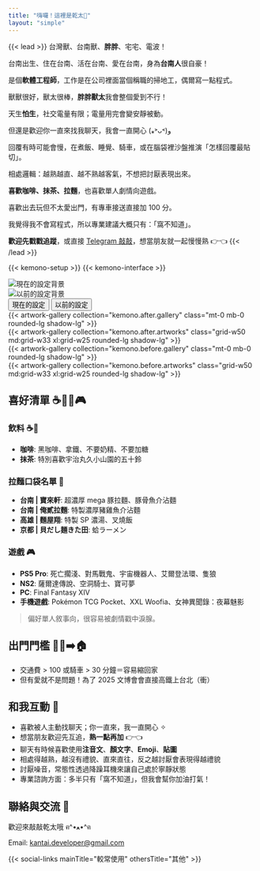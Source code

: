 ```yaml
---
title: "嗨囉！這裡是乾太🦊"
layout: "simple"
---
```


{{< lead >}}
台灣獸、台南獸、**胖胖**、宅宅、電波！

台南出生、住在台南、活在台南、愛在台南，身為**台南人**很自豪！

是個**軟體工程師**，工作是在公司裡面當個稱職的掃地工，偶爾寫一點程式。

獸獸很好，獸太很棒，**胖胖獸太**我會整個愛到不行！

天生**怕生**，社交電量有限；電量用完會變安靜被動。

但還是歡迎你一直來找我聊天，我會一直開心 (⁎˃ᴗ˂)و

回覆有時可能會慢，在煮飯、睡覺、騎車，或在腦袋裡沙盤推演「怎樣回覆最貼切」。

相處邏輯：越熟越直、越不熟越客氣，不想把討厭表現出來。

**喜歡咖啡、抹茶、拉麵**，也喜歡單人劇情向遊戲。

喜歡出去玩但不太愛出門，有專車接送直接加 100 分。

我覺得我不會寫程式，所以專業建議大概只有：「窩不知道」。

**歡迎先戳戳追蹤**，或直接 [Telegram 敲敲](https://t.me/KantaiDeveloper)，想當朋友就一起慢慢熟 👉👈
{{< /lead >}}

{{< kemono-setup >}}
{{< kemono-interface >}}

<div class="kemono-container">
  <!-- 背景圖片容器 -->
  <div id="background-after" class="kemono-background active">
    <img id="background-img-after" alt="現在的設定背景">
  </div>
  <div id="background-before" class="kemono-background">
    <img id="background-img-before" alt="以前的設定背景">
  </div>

  <!-- Tab 切換按鈕 -->
  <div class="kemono-tabs">
    <button class="kemono-tab active" data-tab="after">現在的設定</button>
    <button class="kemono-tab" data-tab="before">以前的設定</button>
  </div>

  <!-- Tab 內容 -->
  <div id="tab-after" class="kemono-tab-content active">
    <div class="p-6 border-2 border-neutral-200 dark:border-neutral-700 rounded-lg background-white/90 dark:background-gray-800/90 backdrop-blur">
      <div class="flex flex-col md:flex-row gap-8 mb-6">
        {{< artwork-gallery collection="kemono.after.gallery" class="mt-0 mb-0 rounded-lg shadow-lg" >}}
      </div>
      {{< artwork-gallery collection="kemono.after.artworks" class="grid-w50 md:grid-w33 xl:grid-w25 rounded-lg shadow-lg" >}}
    </div>
  </div>

  <div id="tab-before" class="kemono-tab-content">
    <div class="p-6 border-2 border-neutral-200 dark:border-neutral-700 rounded-lg background-white/90 dark:background-gray-800/90 backdrop-blur">
      <div class="flex flex-col md:flex-row gap-8 mb-6">
        {{< artwork-gallery collection="kemono.before.gallery" class="mt-0 mb-0 rounded-lg shadow-lg" >}}
      </div>
      {{< artwork-gallery collection="kemono.before.artworks" class="grid-w50 md:grid-w33 xl:grid-w25 rounded-lg shadow-lg" >}}
    </div>
  </div>
</div>

## 喜好清單 ☕🍵🍜🎮

### 飲料 ☕🍵
- **咖啡**: 黑咖啡、拿鐵、不要奶精、不要加糖
- **抹茶**: 特別喜歡宇治丸久小山園的五十鈴

### 拉麵口袋名單 🍜
- **台南 | 寶來軒**: 超濃厚 mega 豚拉麵、豚骨魚介沾麵
- **台南 | 俺貳拉麵**: 特製濃厚豬雞魚介沾麵
- **高雄 | 麵屋翔**: 特製 SP 濃湯、叉燒飯
- **京都 | 貝だし麺きた田**: 蛤ラーメン

### 遊戲 🎮
- **PS5 Pro**: 死亡擱淺、對馬戰鬼、宇宙機器人、艾爾登法環、隻狼
- **NS2**: 薩爾達傳說、空洞騎士、寶可夢
- **PC**: Final Fantasy XIV
- **手機遊戲**: Pokémon TCG Pocket、XXL Woofia、女神異聞錄：夜幕魅影
> 偏好單人敘事向，很容易被劇情戳中淚腺。

## 出門門檻 🚶‍♂️➡️🏠
- 交通費 > 100 或騎車 > 30 分鐘＝容易縮回家
- 但有愛就不是問題！為了 2025 文博會會直接高鐵上台北（衝）

## 和我互動 💬
- 喜歡被人主動找聊天；你一直來，我一直開心 ✧
- 想當朋友歡迎先互追，**熟一點再加** 👉👈
- 聊天有時候喜歡使用**注音文**、**顏文字**、**Emoji**、**貼圖**
- 相處得越熟，越沒有禮貌、直來直往，反之越討厭會表現得越禮貌
- 討厭噪音，常態性透過降躁耳機來讓自己處於寧靜狀態
- 專業諮詢方面：多半只有「窩不知道」，但我會幫你加油打氣！

## 聯絡與交流 📮

歡迎來敲敲乾太哦 ฅ^•ﻌ•^ฅ

Email: kantai.developer@gmail.com

{{< social-links mainTitle="較常使用" othersTitle="其他" >}}

